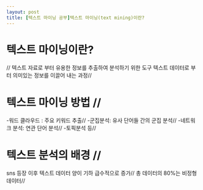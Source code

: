 ```yaml
---
layout: post
title: [텍스트 마이닝 공부]텍스트 마이닝(text mining)이란? 
---
```

# 텍스트 마이닝이란?
// 텍스트 자료로 부터 유용한 정보를 추출하여 분석하기 위한 도구 
텍스트 데이터로 부터 의미있는 정보를 이끌어 내는 과정//

# 텍스트 마이닝 방법 // 
-워드 클라우드 : 주요 키워드 추출//
-군집분석: 유사 단어들 간의 군집 분석//
-네트워크 분석: 연관 단어 분석//
-토픽분석 등//

# 텍스트 분석의 배경 //
sns 등장 이후 텍스트 데이터 양이 기하 급수적으로 증가//
총 데이터의 80%는 비정형 데이터// 
